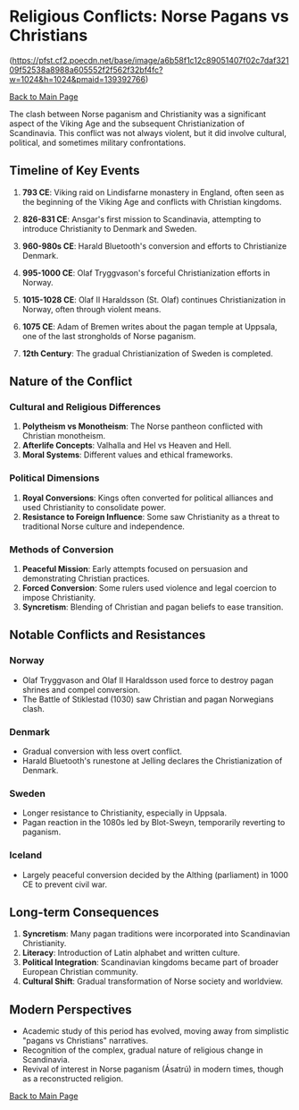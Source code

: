 # Religious Conflicts: Norse Pagans vs Christians

(https://pfst.cf2.poecdn.net/base/image/a6b58f1c12c89051407f02c7daf32109f52538a8988a605552f2f562f32bf4fc?w=1024&h=1024&pmaid=139392766)

[Back to Main Page](README.md)

The clash between Norse paganism and Christianity was a significant aspect of the Viking Age and the subsequent Christianization of Scandinavia. This conflict was not always violent, but it did involve cultural, political, and sometimes military confrontations.

## Timeline of Key Events

1. **793 CE**: Viking raid on Lindisfarne monastery in England, often seen as the beginning of the Viking Age and conflicts with Christian kingdoms.

2. **826-831 CE**: Ansgar's first mission to Scandinavia, attempting to introduce Christianity to Denmark and Sweden.

3. **960-980s CE**: Harald Bluetooth's conversion and efforts to Christianize Denmark.

4. **995-1000 CE**: Olaf Tryggvason's forceful Christianization efforts in Norway.

5. **1015-1028 CE**: Olaf II Haraldsson (St. Olaf) continues Christianization in Norway, often through violent means.

6. **1075 CE**: Adam of Bremen writes about the pagan temple at Uppsala, one of the last strongholds of Norse paganism.

7. **12th Century**: The gradual Christianization of Sweden is completed.

## Nature of the Conflict

### Cultural and Religious Differences

1. **Polytheism vs Monotheism**: The Norse pantheon conflicted with Christian monotheism.
2. **Afterlife Concepts**: Valhalla and Hel vs Heaven and Hell.
3. **Moral Systems**: Different values and ethical frameworks.

### Political Dimensions

1. **Royal Conversions**: Kings often converted for political alliances and used Christianity to consolidate power.
2. **Resistance to Foreign Influence**: Some saw Christianity as a threat to traditional Norse culture and independence.

### Methods of Conversion

1. **Peaceful Mission**: Early attempts focused on persuasion and demonstrating Christian practices.
2. **Forced Conversion**: Some rulers used violence and legal coercion to impose Christianity.
3. **Syncretism**: Blending of Christian and pagan beliefs to ease transition.

## Notable Conflicts and Resistances

### Norway

- Olaf Tryggvason and Olaf II Haraldsson used force to destroy pagan shrines and compel conversion.
- The Battle of Stiklestad (1030) saw Christian and pagan Norwegians clash.

### Denmark

- Gradual conversion with less overt conflict.
- Harald Bluetooth's runestone at Jelling declares the Christianization of Denmark.

### Sweden

- Longer resistance to Christianity, especially in Uppsala.
- Pagan reaction in the 1080s led by Blot-Sweyn, temporarily reverting to paganism.

### Iceland

- Largely peaceful conversion decided by the Althing (parliament) in 1000 CE to prevent civil war.

## Long-term Consequences

1. **Syncretism**: Many pagan traditions were incorporated into Scandinavian Christianity.
2. **Literacy**: Introduction of Latin alphabet and written culture.
3. **Political Integration**: Scandinavian kingdoms became part of broader European Christian community.
4. **Cultural Shift**: Gradual transformation of Norse society and worldview.

## Modern Perspectives

- Academic study of this period has evolved, moving away from simplistic "pagans vs Christians" narratives.
- Recognition of the complex, gradual nature of religious change in Scandinavia.
- Revival of interest in Norse paganism (Ásatrú) in modern times, though as a reconstructed religion.

[Back to Main Page](README.md)
